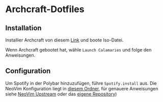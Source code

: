 # Archcraft-Dotfiles

## Installation
Installier Archcraft von diesem [Link](https://archcraft.io/) und boote Iso-Datei.

Wenn Archcraft gebootet hat, wähle `Launch Calamaries` und folge den Anweisungen.

## Configuration

Um Spotify in der Polybar hinzuzufügen, führe `Spotify.install` aus. Die NeoVim Konfiguration liegt in [diesem Ordner](LINK), für genauere Anweisungen siehe [NeoVim Upstream](https://github.com/benbrastmckie/.config) oder das [eigene Repository](https://github.com/favo2244/NVIM_Config))
